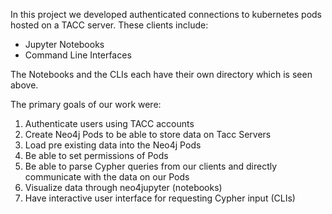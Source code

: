 In this project we developed authenticated connections to kubernetes pods hosted on a TACC server. These clients include:

* Jupyter Notebooks 
* Command Line Interfaces

The Notebooks and the CLIs each have their own directory which is seen above.

The primary goals of our work were:

1. Authenticate users using TACC accounts
2. Create Neo4j Pods to be able to store data on Tacc Servers
3. Load pre existing data into the Neo4j Pods
4. Be able to set permissions of Pods
5. Be able to parse Cypher queries from our clients and directly communicate with the data on our Pods
6. Visualize data through neo4jupyter (notebooks)
7. Have interactive user interface for requesting Cypher input (CLIs)


